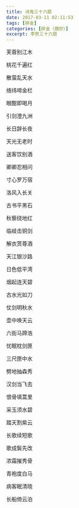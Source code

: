 ```yaml
---
title: 诗鬼三十六题
date: 2017-03-11 02:11:53
tags: [碎金]
categories: [碎金（摘抄）]
excerpt: 李贺三十六题
---
```


<p dir="ltr"  >芙蓉别江木</p> 
<p dir="ltr"  >桃花千遍红</p> 
<p dir="ltr"  >散萤乱天水</p> 
<p dir="ltr"  >络纬啼金栏</p> 
<p dir="ltr"  >眼酣即喝月</p> 
<p dir="ltr"  >引剑澄九洲</p> 
<p dir="ltr"  >长日辞长夜</p> 
<p dir="ltr"  >天光无老时</p> 
<p dir="ltr"  >送客饮别酒</p> 
<p dir="ltr"  >卿卿忍相问</p> 
<p dir="ltr"  >寸心罗万宿</p> 
<p dir="ltr"  >洛风入长关</p> 
<p dir="ltr"  >古书平黑石</p> 
<p dir="ltr"  >秋藜绕地红</p> 
<p dir="ltr"  >临岐击铜剑</p> 
<p dir="ltr"  >解衣贳尊酒</p> 
<p dir="ltr"  >天江银沙路</p> 
<p dir="ltr"  >日色低平湾</p> 
<p dir="ltr"  >烟起连天碧</p> 
<p dir="ltr"  >古水光如刀</p> 
<p dir="ltr"  >仗剑明秋水</p> 
<p dir="ltr"  >壶中唤天云</p> 
<p dir="ltr"  >六街马蹄浩</p> 
<p dir="ltr"  >忧眠枕剑匣</p> 
<p dir="ltr"  >三尺匣中水</p> 
<p dir="ltr"  >劈地抽森秀</p> 
<p dir="ltr"  >汉剑当飞去</p> 
<p dir="ltr"  >恨骨填蒿里</p> 
<p dir="ltr"  >采玉须水碧</p> 
<p dir="ltr"  >踏天割紫云</p> 
<p dir="ltr"  >长歌续短歌</p> 
<p dir="ltr"  >歌成鬓先改</p> 
<p dir="ltr"  >浓霜摧秀骨</p> 
<p dir="ltr"  >青袍度白马</p> 
<p dir="ltr"  >病客眠清晓</p> 
<p dir="ltr"  >长船倚云泊</p> 
<p dir="ltr"  >&nbsp;</p>